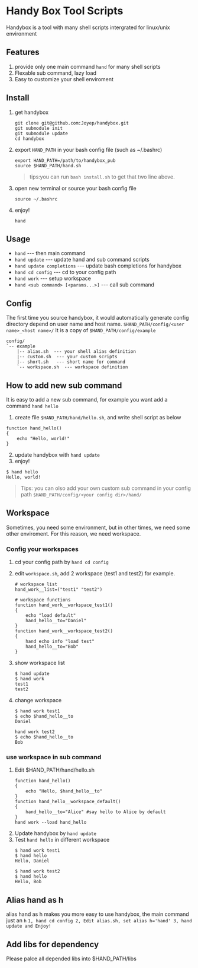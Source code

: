 
# Handy Box Tool Scripts
Handybox is a tool with many shell scripts intergrated for linux/unix environment


## Features
1. provide only one main command `hand` for many shell scripts
2. Flexable sub command, lazy load
3. Easy to customize your shell enviroment

## Install
1. get handybox
    ```
    git clone git@github.com:Joyep/handybox.git
    git submodule init
    git submodule update
    cd handybox
    ```
2. export `HAND_PATH` in your bash config file (such as ~/.bashrc)
    ``` 
    export HAND_PATH=/path/to/handybox_pub
    source $HAND_PATH/hand.sh
    ```
   > tips:you can run `bash install.sh` to get that two line above.
3. open new terminal or source your bash config file
    ```
    source ~/.bashrc
    ```
4. enjoy!
   ```
   hand
   ```

## Usage
* `hand` --- then main command
* `hand update` --- update hand and sub command scripts
* `hand update completions` --- update bash completions for handybox
* `hand cd config`  --- cd to your config path
* `hand work` --- setup workspace
* `hand <sub command> [<params...>]`  --- call sub command


## Config
The first time you source handybox, it would automatically generate config directory depend on user name and host name.
`$HAND_PATH/config/<user name>_<host name>/`
It is a copy of `$HAND_PATH/config/example`
```
config/
`-- example
    |-- alias.sh  --- your shell alias definition
    |-- custom.sh  --- your custom scripts
    |-- short.sh   --- short name for command
    `-- workspace.sh  --- workspace definition
```

## How to add new sub command
It is easy to add a new sub command, for example you want add a command `hand hello`
1. create file `$HAND_PATH/hand/hello.sh`, and write shell script as below
```
function hand_hello()
{
    echo "Hello, world!"
}
```
2. update handybox with `hand update`
3. enjoy!
```
$ hand hello
Hello, world!
```
> Tips: you can olso add your own custom sub command in your config path `$HAND_PATH/config/<your config dir>/hand/`


## Workspace
Sometimes, you need some environment, but in other times, we need some other enviroment. For this reason, we need workspace.
### Config your workspaces
1. cd your config path by `hand cd config`
2. edit `workspace.sh`, add 2 workspace (test1 and test2) for example.
    ```
    # workspace list
    hand_work__list=("test1" "test2")

    # workspace functions
    function hand_work__workspace_test1()
    {
    	echo "load default"
    	hand_hello__to="Daniel"
    }
    function hand_work__workspace_test2()
    {
    	hand echo info "load test"
    	hand_hello__to="Bob"
    }
    ```
3. show workspace list
    ```
    $ hand update
    $ hand work
    test1
    test2
    ```
4. change workspace
    ```
    $ hand work test1
    $ echo $hand_hello__to
    Daniel
    ```

    ```
    hand work test2
    $ echo $hand_hello__to
    Bob
    ```

### use workspace in sub command
1. Edit $HAND_PATH/hand/hello.sh
    ```
    function hand_hello()
    {
        echo "Hello, $hand_hello__to"
    }
    function hand_hello__workspace_default()
    {
        hand_hello__to="Alice" #say hello to Alice by default
    }
    hand work --load hand_hello
    ```
2. Update handybox by `hand update`
3. Test `hand hello` in different workspace
    ```
    $ hand work test1
    $ hand hello
    Hello, Daniel

    $ hand work test2
    $ hand hello
    Hello, Bob
    ```



## Alias hand as h
alias hand as h makes you more easy to use handybox, the main command just an `h`
    ```
    1, hand cd config
    2, Edit alias.sh, set alias h='hand'
    3, hand update and Enjoy!
    ```

## Add libs for dependency
Please palce all depended libs into $HAND_PATH/libs



